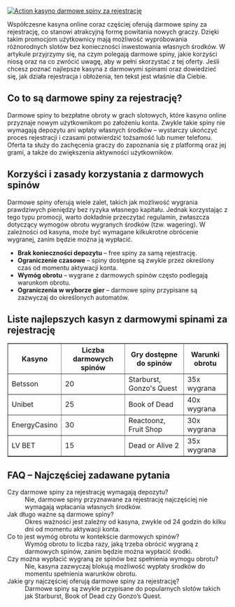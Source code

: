 [![Action kasyno darmowe spiny za rejestrację](https://123-caf.pages.dev/gitsignup.png)](https://vrmoo.ru/Bt82HjjY)

<p>Współczesne kasyna online coraz częściej oferują darmowe spiny za rejestrację, co stanowi atrakcyjną formę powitania nowych graczy. Dzięki takim promocjom użytkownicy mają możliwość wypróbowania różnorodnych slotów bez konieczności inwestowania własnych środków. W artykule przyjrzymy się, na czym polegają darmowe spiny, jakie korzyści niosą oraz na co zwrócić uwagę, aby w pełni skorzystać z tej oferty. Jeśli chcesz poznać najlepsze kasyna z darmowymi spinami oraz dowiedzieć się, jak działa rejestracja i obłożenia, ten tekst jest właśnie dla Ciebie.</p>  <h2>Co to są darmowe spiny za rejestrację?</h2> <p>Darmowe spiny to bezpłatne obroty w grach slotowych, które kasyno online przyznaje nowym użytkownikom po założeniu konta. Zwykle takie spiny nie wymagają depozytu ani wpłaty własnych środków – wystarczy ukończyć proces rejestracji i czasami potwierdzić tożsamość lub numer telefonu. Oferta ta służy do zachęcenia graczy do zapoznania się z platformą oraz jej grami, a także do zwiększenia aktywności użytkowników.</p>  <h2>Korzyści i zasady korzystania z darmowych spinów</h2> <p>Darmowe spiny oferują wiele zalet, takich jak możliwość wygrania prawdziwych pieniędzy bez ryzyka własnego kapitału. Jednak korzystając z tego typu promocji, warto dokładnie przeczytać regulamin, zwłaszcza dotyczący wymogów obrotu wygranych środków (tzw. wagering). W zależności od kasyna, może być wymagane kilkukrotne obrócenie wygranej, zanim będzie można ją wypłacić.</p>  <ul>   <li><strong>Brak konieczności depozytu</strong> – free spiny za samą rejestrację.</li>   <li><strong>Ograniczenie czasowe</strong> – spiny dostępne są zwykle przez określony czas od momentu aktywacji konta.</li>   <li><strong>Wymóg obrotu</strong> – wygrane z darmowych spinów często podlegają warunkom obrotu.</li>   <li><strong>Ograniczenia w wyborze gier</strong> – darmowe spiny przypisane są zazwyczaj do określonych automatów.</li> </ul>  <h2>Liste najlepszych kasyn z darmowymi spinami za rejestrację</h2> <table border="1" cellpadding="6" cellspacing="0">   <thead>     <tr>       <th>Kasyno</th>       <th>Liczba darmowych spinów</th>       <th>Gry dostępne do spinów</th>       <th>Warunki obrotu</th>     </tr>   </thead>   <tbody>     <tr>       <td>Betsson</td>       <td>20</td>       <td>Starburst, Gonzo's Quest</td>       <td>35x wygrana</td>     </tr>     <tr>       <td>Unibet</td>       <td>25</td>       <td>Book of Dead</td>       <td>40x wygrana</td>     </tr>     <tr>       <td>EnergyCasino</td>       <td>30</td>       <td>Reactoonz, Fruit Shop</td>       <td>30x wygrana</td>     </tr>     <tr>       <td>LV BET</td>       <td>15</td>       <td>Dead or Alive 2</td>       <td>35x wygrana</td>     </tr>   </tbody> </table>  <h2>FAQ – Najczęściej zadawane pytania</h2> <dl>   <dt>Czy darmowe spiny za rejestrację wymagają depozytu?</dt>   <dd>Nie, darmowe spiny przyznawane za rejestrację najczęściej nie wymagają wpłacania własnych środków.</dd>    <dt>Jak długo ważne są darmowe spiny?</dt>   <dd>Okres ważności jest zależny od kasyna, zwykle od 24 godzin do kilku dni od momentu aktywacji konta.</dd>    <dt>Co to jest wymóg obrotu w kontekście darmowych spinów?</dt>   <dd>Wymóg obrotu to liczba razy, jaką trzeba obrócić wygraną z darmowych spinów, zanim będzie można wypłacić środki.</dd>    <dt>Czy można wypłacić wygraną ze spinów bez spełnienia wymogu obrotu?</dt>   <dd>Nie, kasyna zazwyczaj blokują możliwość wypłaty środków do momentu spełnienia warunków obrotu.</dd>    <dt>Jakie gry najczęściej oferują darmowe spiny za rejestrację?</dt>   <dd>Darmowe spiny są zwykle przypisane do popularnych slotów takich jak Starburst, Book of Dead czy Gonzo’s Quest.</dd> </dl>